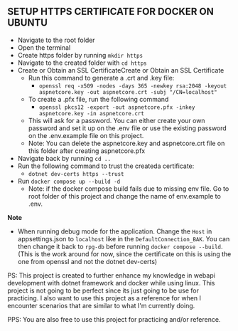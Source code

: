 **SETUP HTTPS CERTIFICATE FOR DOCKER ON UBUNTU**
---
- Navigate to the root folder
- Open the terminal
- Create https folder by running `mkdir https`
- Navigate to the created folder with `cd https`
- Create or Obtain an SSL CertificateCreate or Obtain an SSL Certificate
  - Run this command to generate a .crt and .key file:
    - `openssl req -x509 -nodes -days 365 -newkey rsa:2048 -keyout aspnetcore.key -out aspnetcore.crt -subj "/CN=localhost"`
  - To create a .pfx file, run the following command
    - `openssl pkcs12 -export -out aspnetcore.pfx -inkey aspnetcore.key -in aspnetcore.crt`
  - This will ask for a password. You can either create your own password and set it up on the .env file or use the existing password on the .env.example file on this project.
  - Note: You can delete the aspnetcore.key and aspnetcore.crt file on this folder after creating aspnetcore.pfx
- Navigate back by running `cd ..`
- Run the following command to trust the createda certificate:
  - `dotnet dev-certs https --trust`
- Run `docker compose up --build -d`
  - Note: if the docker compose build fails due to missing env file. Go to root folder of this project and change the name of env.example to .env.

**Note**
- When running debug mode for the application. Change the `Host` in appsettings.json to `localhost` like in the `DefaultConnection_BAK`. You can then change it back to `rpg-db` before running `docker compose --build`. (This is the work around for now, since the certificate on this is using the one from openssl and not the dotnet dev-certs)

PS: This project is created to further enhance my knowledge in webapi development with dotnet framework and docker while using linux. This project is not going to be perfect since its just going to be use for practicing. I also want to use this project as a reference for when I encounter scenarios that are similar to what I'm currently doing. 

PPS: You are also free to use this project for practicing and/or reference. 
